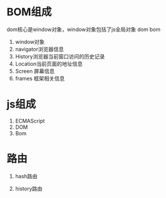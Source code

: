 # BOM组成

dom核心是window对象，window对象包括了js全局对象  dom  bom
1. window对象
2. navigator浏览器信息
3. History浏览器当前窗口访问的历史记录
4. Location当前页面的地址信息
5. Screen 屏幕信息
6. frames 框架相关信息


# js组成

1. ECMAScript
2. DOM
3. Bom


# 路由

1. hash路由




2. history路由
